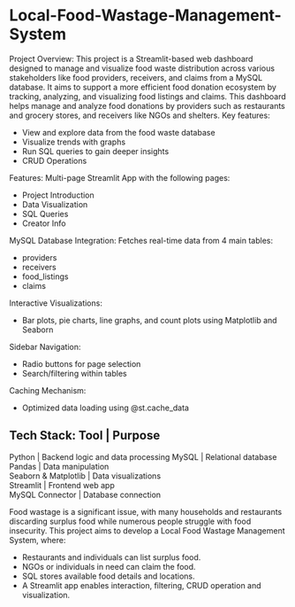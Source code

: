 # Local-Food-Wastage-Management-System
Project Overview:
This project is a Streamlit-based web dashboard designed to manage and visualize food waste distribution across various stakeholders like food providers, receivers, and claims from a MySQL database. It aims to support a more efficient food donation ecosystem by tracking, analyzing, and visualizing food listings and claims.
This dashboard helps manage and analyze food donations by providers such as restaurants and grocery stores, and receivers like NGOs and shelters. Key features:
- View and explore data from the food waste database
- Visualize trends with graphs
- Run SQL queries to gain deeper insights
- CRUD Operations

Features:
Multi-page Streamlit App with the following pages:
- Project Introduction
- Data Visualization
- SQL Queries
- Creator Info

MySQL Database Integration:
Fetches real-time data from 4 main tables:
- providers
- receivers
- food_listings
- claims

Interactive Visualizations:
- Bar plots, pie charts, line graphs, and count plots using Matplotlib and Seaborn

Sidebar Navigation:
- Radio buttons for page selection
- Search/filtering within tables

Caching Mechanism:
- Optimized data loading using @st.cache_data 

Tech Stack:
           Tool           |            Purpose                           
 ------------------------------------------------------------ 
 Python               | Backend logic and data processing 
 MySQL                | Relational database               
 Pandas               | Data manipulation                 
 Seaborn & Matplotlib | Data visualizations               
 Streamlit            | Frontend web app                  
 MySQL Connector      | Database connection               

Food wastage is a significant issue, with many households and restaurants discarding surplus food while numerous people struggle with food insecurity. This project aims to develop a Local Food Wastage Management System, where:
- Restaurants and individuals can list surplus food.
- NGOs or individuals in need can claim the food.
- SQL stores available food details and locations.
- A Streamlit app enables interaction, filtering, CRUD operation and visualization.

